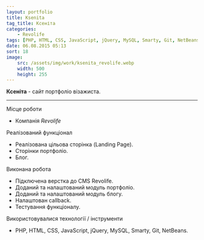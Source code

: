 ```yaml
---
layout: portfolio
title: Ksenita
tag_title: Ксеніта
categories:
    - Revolife
tags: [PHP, HTML, CSS, JavaScript, jQuery, MySQL, Smarty, Git, NetBeans]
date: 06.08.2015 05:13
sort: 18
image: 
    src: /assets/img/work/ksenita_revolife.webp 
    width: 500
    height: 255
---
```


**Ксеніта** - сайт портфоліо візажиста.

---

Місце роботи

* Компанія _Revolife_

Реалізований функціонал

* Реалізована цільова сторінка (Landing Page).
* Сторінки портфоліо.
* Блог.

Виконана робота

* Підключена верстка до CMS Revolife.
* Доданий та налаштований модуль портфоліо.
* Доданий та налаштований модуль блогу.
* Налаштован сallback.
* Тестування функціоналу.

Використовувалися технології / інструменти

* PHP, HTML, CSS, JavaScript, jQuery, MySQL, Smarty, Git, NetBeans.

